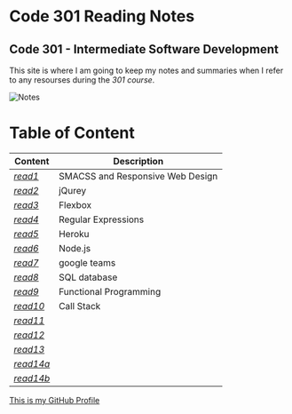 

# Code 301 Reading Notes

## Code 301 - Intermediate Software Development

This site is where I am going to keep my notes and summaries when I refer to any resourses during the *301 course*.

![Notes](https://store-images.s-microsoft.com/image/apps.3179.13899725065627034.cde70839-621b-4895-8adf-f523b0117ad5.abc02c28-8d42-4aa4-b4d7-1c63ffe3992e?mode=scale&q=90&h=300&w=300)

# Table of Content

 | Content      | Description
------------      | ------------
*[read1](https://sondos-braim.github.io/reading-notes301/read01)* | SMACSS and Responsive Web Design
*[read2](https://sondos-braim.github.io/reading-notes301/read02)* | jQurey
*[read3](https://sondos-braim.github.io/reading-notes301/read03)* | Flexbox
*[read4](https://sondos-braim.github.io/reading-notes301/read04)* | Regular Expressions
*[read5](https://sondos-braim.github.io/reading-notes301/read05)* | Heroku
*[read6](https://sondos-braim.github.io/reading-notes301/read06)* | Node.js
*[read7](https://sondos-braim.github.io/reading-notes301/read07)* |google teams
*[read8](https://sondos-braim.github.io/reading-notes301/read08)* |SQL database
*[read9](https://sondos-braim.github.io/reading-notes301/read09)* | Functional Programming
*[read10](https://sondos-braim.github.io/reading-notes301/read10)* | Call Stack
*[read11](https://sondos-braim.github.io/reading-notes301/read11)* | 
*[read12](https://sondos-braim.github.io/reading-notes301/read12)* | 
*[read13](https://sondos-braim.github.io/reading-notes301/read13)* | 
*[read14a](https://sondos-braim.github.io/reading-notes301/read14a)* | 
*[read14b](https://sondos-braim.github.io/reading-notes301/read14b)* |


[This is my GitHub Profile](https://github.com/Sondos-Braim) 
